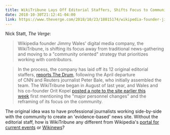 ```yaml
---
title: WikiTribune Lays Off Editorial Staffers, Shifts Focus to Community Contributors
date: 2018-10-30T21:12:41-04:00
link: https://www.theverge.com/2018/10/23/18015174/wikipedia-founder-jimmy-wales-wikitribune-journalist-lay-off-community-focus
---
```


Nick Statt, *The Verge*: 

> Wikipedia founder Jimmy Wales' digital media company, the WikiTribune, is shifting its focus away from traditional news-gathering and moving to a "community oriented" strategy that prioritizes working with contributors. 

> In the process, the company has laid off its 12 original editorial staffers, [reports The Drum](https://www.thedrum.com/news/2018/10/22/wikitribune-restructures-around-community-following-editorial-exodus), following the April departure of CNN and Reuters journalist Peter Bale, who initially assembled the team. The WikiTribune began in August of last year, and Wales and his co-founder Orit Kopel [posted a note to the site earlier this week](https://www.wikitribune.com/project/what-we-have-learned-so-far/) first mentioning the "major personnel changes" and the reframing of its focus on the community.

The original idea was to have professional journalists working side-by-side with the community to create an 'evidence-based' news site. Without the editorial staff, how is WikiTribune any different from Wikipedia's [portal for current events][wiki current] or [Wikinews]?  

[wiki current]: https://en.wikipedia.org/wiki/Portal:Current_events
[wikinews]: https://en.wikinews.org/wiki/Main_Page